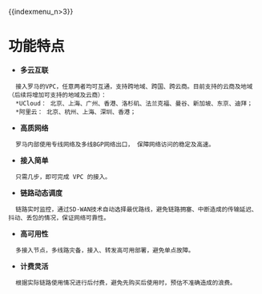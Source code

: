 {{indexmenu_n>3}}

# 功能特点

  - **多云互联**



``` 
  接入罗马的VPC，任意两者均可互通，支持跨地域、跨国、跨云商。目前支持的云商及地域（后续将增加可支持的地域及云商）：
  *UCloud： 北京、上海、广州、香港、洛杉矶、法兰克福、曼谷、新加坡、东京、迪拜；
  *阿里云： 北京、杭州、上海、深圳、香港；
```

  - **高质网络**



``` 
  罗马内部使用专线网络及多线BGP网络出口， 保障网络访问的稳定及高速。
```

  - **接入简单**



``` 
  只需几步，即可完成 VPC 的接入。
```

  - **链路动态调度**



``` 
  链路实时监控，通过SD-WAN技术自动选择最优路线，避免链路拥塞、中断造成的传输延迟、抖动、丢包的情况，保证网络可靠性。
```

  - **高可用性**



``` 
  多接入节点，多线路灾备，接入、转发高可用部署，避免单点故障。
```

  - **计费灵活**



``` 
  根据实际链路使用情况进行后付费，避免先购买后使用时，预估不准确造成的浪费。
```

